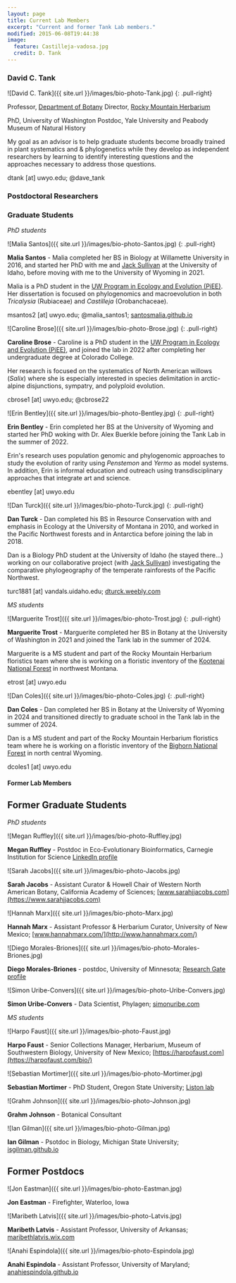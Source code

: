 ```yaml
---
layout: page
title: Current Lab Members
excerpt: "Current and former Tank Lab members."
modified: 2015-06-08T19:44:38
image:
  feature: Castilleja-vadosa.jpg
  credit: D. Tank
---
```

### David C. Tank
![David C. Tank]({{ site.url }}/images/bio-photo-Tank.jpg)
{: .pull-right}

Professor, [Department of Botany](https://www.uwyo.edu/botany/)
Director, [Rocky Mountain Herbarium](https://www.rockymountainherbarium.org)

PhD, University of Washington
Postdoc, Yale University and Peabody Museum of Natural History

My goal as an advisor is to help graduate students become broadly trained in plant systematics and & phylogenetics while they develop as independent researchers by learning to identify interesting questions and the approaches necessary to address those questions.

dtank [at] uwyo.edu; @dave_tank


### Postdoctoral Researchers
<!--
![Anahi Espindola]({{ site.url }}/images/bio-photo-Espindola.jpg)
{: .pull-right}

**Anahi Espindola** - Anahi is from Argentina, and completed her PhD at the University of Neuchatel in Switzerland where she studied comparative phylogeography of plant-pollinator interactions.

Anahi is now working on a collaborative project with [Jack Sullivan](http://www.webpages.uidaho.edu/~jacks/) and [Bryan Carstens](http://carstenslab.org.ohio-state.edu/OSU/Carstens_Lab.html) investigating the comparative phylogeography of the temperate rainforests of the Pacific Northwest, and developing tools to identify cryptic diversity in disjunct biomes.

anahi.espindola [at] gmail.com; @Analyssi; [anahiespindola.github.io](http://anahiespindola.github.io/index.html)
-->
### Graduate Students
*PhD students*

![Malia Santos]({{ site.url }}/images/bio-photo-Santos.jpg)
{: .pull-right}

**Malia Santos** - Malia completed her BS in Biology at Willamette University in 2016, and started her PhD with me and [Jack Sullivan](http://www.webpages.uidaho.edu/~jacks/) at the University of Idaho, before moving with me to the University of Wyoming in 2021.
 
Malia is a PhD student in the [UW Program in Ecology and Evolution (PiEE)](https://www.uwyo.edu/pie/). Her dissertation is focused on phylogenomics and macroevolution in both <i>Tricalysia</i> (Rubiaceae) and <i>Castilleja</i> (Orobanchaceae).

msantos2 [at] uwyo.edu; @malia_santos1; [santosmalia.github.io](https://santosmalia.github.io)

![Caroline Brose]({{ site.url }}/images/bio-photo-Brose.jpg)
{: .pull-right}

**Caroline Brose** - Caroline is a PhD student in the [UW Program in Ecology and Evolution (PiEE)](https://www.uwyo.edu/pie/), and joined the lab in 2022 after completing her undergraduate degree at Colorado College. 

Her research is focused on the systematics of North American willows (<i>Salix</i>) where she is especially interested in species delimitation in arctic-alpine disjunctions, sympatry, and polyploid evolution.

cbrose1 [at] uwyo.edu; @cbrose22

![Erin Bentley]({{ site.url }}/images/bio-photo-Bentley.jpg)
{: .pull-right}

**Erin Bentley** - Erin completed her BS at the University of Wyoming and started her PhD woking with Dr. Alex Buerkle before joining the Tank Lab in the summer of 2022.

Erin's research uses population genomic and phylogenomic approaches to study the evolution of rarity using <i>Penstemon</i> and <i>Yermo</i> as model systems. In addition, Erin is informal education and outreach using transdisciplinary approaches that integrate art and science. 

ebentley [at] uwyo.edu

![Dan Turck]({{ site.url }}/images/bio-photo-Turck.jpg)
{: .pull-right}

**Dan Turck** - Dan completed his BS in Resource Conservation with and emphasis in Ecology  at the University of Montana in 2010, and worked in the Pacific Northwest forests and in Antarctica before joining the lab in 2018.
 
Dan is a Biology PhD student at the University of Idaho (he stayed there...) working on our collaborative project (with [Jack Sullivan](http://www.webpages.uidaho.edu/~jacks/)) investigating the comparative phylogeography of the temperate rainforests of the Pacific Northwest.

turc1881 [at] vandals.uidaho.edu; [dturck.weebly.com](https://dturck.weebly.com)


*MS students*


![Marguerite Trost]({{ site.url }}/images/bio-photo-Trost.jpg)
{: .pull-right}

**Marguerite Trost** - Marguerite completed her BS in Botany at the University of Washington in 2021 and joined the Tank lab in the summer of 2024.

Marguerite is a MS student and part of the Rocky Mountain Herbarium floristics team where she is working on a floristic inventory of the [Kootenai National Forest](https://www.fs.usda.gov/kootenai) in northwest Montana. 
 
etrost [at] uwyo.edu

![Dan Coles]({{ site.url }}/images/bio-photo-Coles.jpg)
{: .pull-right}

**Dan Coles** - Dan completed her BS in Botany at the University of Wyoming in 2024 and transitioned directly to graduate school in the Tank lab in the summer of 2024.

Dan is a MS student and part of the Rocky Mountain Herbarium floristics team where he is working on a floristic inventory of the [Bighorn National Forest](https://www.fs.usda.gov/bighorn) in north central Wyoming. 

dcoles1 [at] uwyo.edu


#### Former Lab Members

## Former Graduate Students

*PhD students*

![Megan Ruffley]({{ site.url }}/images/bio-photo-Ruffley.jpg)

**Megan Ruffley** - Postdoc in Eco-Evolutionary Bioinformatics, Carnegie Institution for Science
[LinkedIn profile](https://www.linkedin.com/in/megan-ruffley-3b0070249/)

![Sarah Jacobs]({{ site.url }}/images/bio-photo-Jacobs.jpg)

**Sarah Jacobs** - Assistant Curator & Howell Chair of Western North American Botany, California Academy of Sciences; [www.sarahjjacobs.com](https://www.sarahjjacobs.com)

![Hannah Marx]({{ site.url }}/images/bio-photo-Marx.jpg)

**Hannah Marx** - Assistant Professor & Herbarium Curator, University of New Mexico; [www.hannahmarx.com/](http://www.hannahmarx.com/)

![Diego Morales-Briones]({{ site.url }}/images/bio-photo-Morales-Briones.jpg)

**Diego Morales-Briones** - postdoc, University of Minnesota; [Research Gate profile](https://www.researchgate.net/profile/Diego_Morales-Briones)

![Simon Uribe-Convers]({{ site.url }}/images/bio-photo-Uribe-Convers.jpg)

**Simon Uribe-Convers** - Data Scientist, Phylagen; [simonuribe.com](http://simonuribe.com/wp/)

*MS students*

![Harpo Faust]({{ site.url }}/images/bio-photo-Faust.jpg)

**Harpo Faust** - Senior Collections Manager, Herbarium, Museum of Southwestern Biology, University of New Mexico; [https://harpofaust.com](https://harpofaust.com/bio/)

![Sebastian Mortimer]({{ site.url }}/images/bio-photo-Mortimer.jpg)

**Sebastian Mortimer** - PhD Student, Oregon State University; [Liston lab](https://blogs.oregonstate.edu/listonlab/sebastian-mortimer-2/)

![Grahm Johnson]({{ site.url }}/images/bio-photo-Johnson.jpg)

**Grahm Johnson** - Botanical Consultant

![Ian Gilman]({{ site.url }}/images/bio-photo-Gilman.jpg)

**Ian Gilman** - Psotdoc in Biology, Michigan State University; [isgilman.github.io](https://isgilman.github.io)

## Former Postdocs

![Jon Eastman]({{ site.url }}/images/bio-photo-Eastman.jpg)

**Jon Eastman** - 
Firefighter, Waterloo, Iowa

![Maribeth Latvis]({{ site.url }}/images/bio-photo-Latvis.jpg)

**Maribeth Latvis** - 
Assistant Professor, University of Arkansas; [maribethlatvis.wix.com](http://maribethlatvis.wix.com/plantsyst)

![Anahi Espindola]({{ site.url }}/images/bio-photo-Espindola.jpg)

**Anahi Espindola** - 
Assistant Professor, University of Maryland; [anahiespindola.github.io](http://anahiespindola.github.io/index.html)

[^1]: Example: *domain.com/category-name/post-title*
